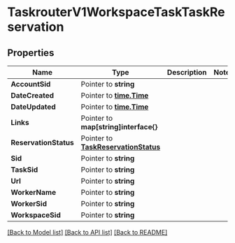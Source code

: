 # TaskrouterV1WorkspaceTaskTaskReservation

## Properties

Name | Type | Description | Notes
------------ | ------------- | ------------- | -------------
**AccountSid** | Pointer to **string** |  |
**DateCreated** | Pointer to [**time.Time**](time.Time.md) |  |
**DateUpdated** | Pointer to [**time.Time**](time.Time.md) |  |
**Links** | Pointer to **map[string]interface{}** |  |
**ReservationStatus** | Pointer to [**TaskReservationStatus**](task_reservation_status.md) |  |
**Sid** | Pointer to **string** |  |
**TaskSid** | Pointer to **string** |  |
**Url** | Pointer to **string** |  |
**WorkerName** | Pointer to **string** |  |
**WorkerSid** | Pointer to **string** |  |
**WorkspaceSid** | Pointer to **string** |  |

[[Back to Model list]](../README.md#documentation-for-models) [[Back to API list]](../README.md#documentation-for-api-endpoints) [[Back to README]](../README.md)


